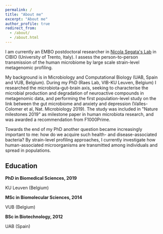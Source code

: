 ```yaml
---
permalink: /
title: "About me"
excerpt: "About me"
author_profile: true
redirect_from: 
  - /about/
  - /about.html
---
```


I am currently an EMBO postdoctoral researcher in [Nicola Segata's Lab](http://segatalab.cibio.unitn.it/) in CIBIO (University of Trento, Italy). I assess the person-to-person transmission of the human microbiome by large scale strain-level metagenomic profiling.

My background is in Microbiology and Computational Biology (UAB, Spain and VUB, Belgium). During my PhD (Raes Lab, VIB-KU Leuven, Belgium) I researched the microbiota-gut-brain axis, seeking to characterise the microbial production and degradation of neuroactive compounds in metagenomic data, and performing the first population-level study on the link between the gut microbiome and anxiety and depression (Valles-Colomer et al, Nat. Microbiology 2019). The study was included in "Nature milestones 2019" as milestone paper in human microbiota research, and was awarded a recommendation from F1000Prime.

Towards the end of my PhD another question became increasingly important to me: how do we acquire such health- and disease-associated bacteria? By strain-level profiling approaches, I currently investigate how human-associated microorganisms are transmitted among individuals and spread in populations.


**Education**
------
**PhD in Biomedical Sciences, 2019**

KU Leuven (Belgium)

**MSc in Biomolecular Sciences, 2014**

VUB (Belgium)

**BSc in Biotechnology, 2012**

UAB (Spain)

